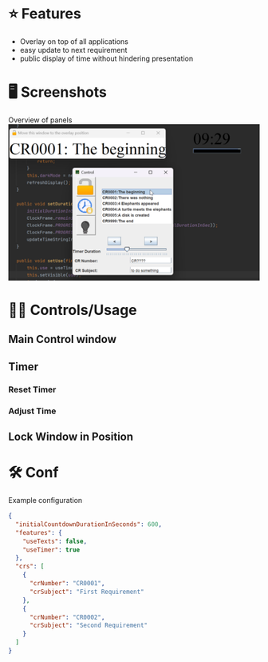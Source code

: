 # ⭐ Features
* Overlay on top of all applications
* easy update to next requirement
* public display of time without hindering presentation

# 🖥️️ Screenshots
Overview of panels
![Overview](documentation/images/overview.png)

# 🧑‍💻️️ Controls/Usage
## Main Control window
## Timer
### Reset Timer
### Adjust Time
## Lock Window in Position

# 🛠️ Conf
Example configuration
```json lines
{
  "initialCountdownDurationInSeconds": 600,
  "features": {
    "useTexts": false,
    "useTimer": true
  },
  "crs": [
    {
      "crNumber": "CR0001",
      "crSubject": "First Requirement"
    },
    {
      "crNumber": "CR0002",
      "crSubject": "Second Requirement"
    }
  ]
}
```
